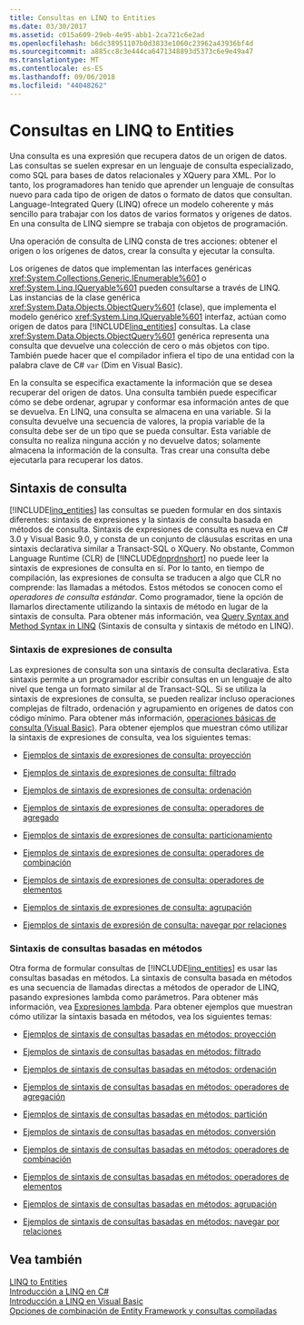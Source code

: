 ```yaml
---
title: Consultas en LINQ to Entities
ms.date: 03/30/2017
ms.assetid: c015a609-29eb-4e95-abb1-2ca721c6e2ad
ms.openlocfilehash: b6dc38951107b0d3833e1060c23962a43936bf4d
ms.sourcegitcommit: a885cc8c3e444ca6471348893d5373c6e9e49a47
ms.translationtype: MT
ms.contentlocale: es-ES
ms.lasthandoff: 09/06/2018
ms.locfileid: "44048262"
---
```

# <a name="queries-in-linq-to-entities"></a>Consultas en LINQ to Entities
Una consulta es una expresión que recupera datos de un origen de datos. Las consultas se suelen expresar en un lenguaje de consulta especializado, como SQL para bases de datos relacionales y XQuery para XML. Por lo tanto, los programadores han tenido que aprender un lenguaje de consultas nuevo para cada tipo de origen de datos o formato de datos que consultan. Language-Integrated Query (LINQ) ofrece un modelo coherente y más sencillo para trabajar con los datos de varios formatos y orígenes de datos. En una consulta de LINQ siempre se trabaja con objetos de programación.  
  
 Una operación de consulta de LINQ consta de tres acciones: obtener el origen o los orígenes de datos, crear la consulta y ejecutar la consulta.  
  
 Los orígenes de datos que implementan las interfaces genéricas <xref:System.Collections.Generic.IEnumerable%601> o <xref:System.Linq.IQueryable%601> pueden consultarse a través de LINQ. Las instancias de la clase genérica <xref:System.Data.Objects.ObjectQuery%601> (clase), que implementa el modelo genérico <xref:System.Linq.IQueryable%601> interfaz, actúan como origen de datos para [!INCLUDE[linq_entities](../../../../../../includes/linq-entities-md.md)] consultas. La clase <xref:System.Data.Objects.ObjectQuery%601> genérica representa una consulta que devuelve una colección de cero o más objetos con tipo. También puede hacer que el compilador infiera el tipo de una entidad con la palabra clave de C# `var` (Dim en Visual Basic).  
  
 En la consulta se especifica exactamente la información que se desea recuperar del origen de datos. Una consulta también puede especificar cómo se debe ordenar, agrupar y conformar esa información antes de que se devuelva. En LINQ, una consulta se almacena en una variable. Si la consulta devuelve una secuencia de valores, la propia variable de la consulta debe ser de un tipo que se pueda consultar. Esta variable de consulta no realiza ninguna acción y no devuelve datos; solamente almacena la información de la consulta. Tras crear una consulta debe ejecutarla para recuperar los datos.  
  
## <a name="query-syntax"></a>Sintaxis de consulta  
 [!INCLUDE[linq_entities](../../../../../../includes/linq-entities-md.md)] las consultas se pueden formular en dos sintaxis diferentes: sintaxis de expresiones y la sintaxis de consulta basada en métodos de consulta. Sintaxis de expresiones de consulta es nueva en C# 3.0 y Visual Basic 9.0, y consta de un conjunto de cláusulas escritas en una sintaxis declarativa similar a Transact-SQL o XQuery. No obstante, Common Language Runtime (CLR) de [!INCLUDE[dnprdnshort](../../../../../../includes/dnprdnshort-md.md)] no puede leer la sintaxis de expresiones de consulta en sí. Por lo tanto, en tiempo de compilación, las expresiones de consulta se traducen a algo que CLR no comprende: las llamadas a métodos. Estos métodos se conocen como el *operadores de consulta estándar*. Como programador, tiene la opción de llamarlos directamente utilizando la sintaxis de método en lugar de la sintaxis de consulta. Para obtener más información, vea [Query Syntax and Method Syntax in LINQ](~/docs/csharp/programming-guide/concepts/linq/query-syntax-and-method-syntax-in-linq.md) (Sintaxis de consulta y sintaxis de método en LINQ).  
  
### <a name="query-expression-syntax"></a>Sintaxis de expresiones de consulta  
 Las expresiones de consulta son una sintaxis de consulta declarativa. Esta sintaxis permite a un programador escribir consultas en un lenguaje de alto nivel que tenga un formato similar al de Transact-SQL. Si se utiliza la sintaxis de expresiones de consulta, se pueden realizar incluso operaciones complejas de filtrado, ordenación y agrupamiento en orígenes de datos con código mínimo. Para obtener más información, [operaciones básicas de consulta (Visual Basic)](~/docs/visual-basic/programming-guide/concepts/linq/basic-query-operations.md). Para obtener ejemplos que muestran cómo utilizar la sintaxis de expresiones de consulta, vea los siguientes temas:  
  
-   [Ejemplos de sintaxis de expresiones de consulta: proyección](../../../../../../docs/framework/data/adonet/ef/language-reference/query-expression-syntax-examples-projection.md)  
  
-   [Ejemplos de sintaxis de expresiones de consulta: filtrado](../../../../../../docs/framework/data/adonet/ef/language-reference/query-expression-syntax-examples-filtering.md)  
  
-   [Ejemplos de sintaxis de expresiones de consulta: ordenación](../../../../../../docs/framework/data/adonet/ef/language-reference/query-expression-syntax-examples-ordering.md)  
  
-   [Ejemplos de sintaxis de expresiones de consulta: operadores de agregado](../../../../../../docs/framework/data/adonet/ef/language-reference/query-expression-syntax-examples-aggregate-operators.md)  
  
-   [Ejemplos de sintaxis de expresiones de consulta: particionamiento](../../../../../../docs/framework/data/adonet/ef/language-reference/query-expression-syntax-examples-partitioning.md)  
  
-   [Ejemplos de sintaxis de expresiones de consulta: operadores de combinación](../../../../../../docs/framework/data/adonet/ef/language-reference/query-expression-syntax-examples-join-operators.md)  
  
-   [Ejemplos de sintaxis de expresiones de consulta: operadores de elementos](../../../../../../docs/framework/data/adonet/ef/language-reference/query-expression-syntax-examples-element-operators.md)  
  
-   [Ejemplos de sintaxis de expresiones de consulta: agrupación](../../../../../../docs/framework/data/adonet/ef/language-reference/query-expression-syntax-examples-grouping.md)  
  
-   [Ejemplos de sintaxis de expresión de consulta: navegar por relaciones](../../../../../../docs/framework/data/adonet/ef/language-reference/query-expression-syntax-examples-navigating-relationships.md)  
  
### <a name="method-based-query-syntax"></a>Sintaxis de consultas basadas en métodos  
 Otra forma de formular consultas de [!INCLUDE[linq_entities](../../../../../../includes/linq-entities-md.md)] es usar las consultas basadas en métodos. La sintaxis de consulta basada en métodos es una secuencia de llamadas directas a métodos de operador de LINQ, pasando expresiones lambda como parámetros. Para obtener más información, vea [Expresiones lambda](~/docs/csharp/programming-guide/statements-expressions-operators/lambda-expressions.md). Para obtener ejemplos que muestran cómo utilizar la sintaxis basada en métodos, vea los siguientes temas:  
  
-   [Ejemplos de sintaxis de consultas basadas en métodos: proyección](../../../../../../docs/framework/data/adonet/ef/language-reference/method-based-query-syntax-examples-projection.md)  
  
-   [Ejemplos de sintaxis de consultas basadas en métodos: filtrado](../../../../../../docs/framework/data/adonet/ef/language-reference/method-based-query-syntax-examples-filtering.md)  
  
-   [Ejemplos de sintaxis de consultas basadas en métodos: ordenación](../../../../../../docs/framework/data/adonet/ef/language-reference/method-based-query-syntax-examples-ordering.md)  
  
-   [Ejemplos de sintaxis de consultas basadas en métodos: operadores de agregación](../../../../../../docs/framework/data/adonet/ef/language-reference/method-based-query-syntax-examples-aggregate-operators.md)  
  
-   [Ejemplos de sintaxis de consultas basadas en métodos: partición](../../../../../../docs/framework/data/adonet/ef/language-reference/method-based-query-syntax-examples-partitioning.md)  
  
-   [Ejemplos de sintaxis de consultas basadas en métodos: conversión](../../../../../../docs/framework/data/adonet/ef/language-reference/method-based-query-syntax-examples-conversion.md)  
  
-   [Ejemplos de sintaxis de consultas basadas en métodos: operadores de combinación](../../../../../../docs/framework/data/adonet/ef/language-reference/method-based-query-syntax-examples-join-operators.md)  
  
-   [Ejemplos de sintaxis de consultas basadas en métodos: operadores de elementos](../../../../../../docs/framework/data/adonet/ef/language-reference/method-based-query-syntax-examples-element-operators.md)  
  
-   [Ejemplos de sintaxis de consultas basadas en métodos: agrupación](../../../../../../docs/framework/data/adonet/ef/language-reference/method-based-query-syntax-examples-grouping.md)  
  
-   [Ejemplos de sintaxis de consultas basadas en métodos: navegar por relaciones](../../../../../../docs/framework/data/adonet/ef/language-reference/method-based-query-syntax-examples-navigating-relationships.md)  
  
## <a name="see-also"></a>Vea también  
 [LINQ to Entities](../../../../../../docs/framework/data/adonet/ef/language-reference/linq-to-entities.md)  
 [Introducción a LINQ en C#](~/docs/csharp/programming-guide/concepts/linq/getting-started-with-linq.md)  
 [Introducción a LINQ en Visual Basic](~/docs/visual-basic/programming-guide/concepts/linq/getting-started-with-linq.md)  
 [Opciones de combinación de Entity Framework y consultas compiladas](https://go.microsoft.com/fwlink/?LinkId=199591)
